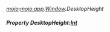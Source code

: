 _[mojo](../../modules/mojo/mojo-module.md):[mojo.app](../../modules/mojo/mojo-app.md).[Window](../../modules/mojo/mojo-app-window.md).DesktopHeight_
##### Property DesktopHeight:[Int](../../modules/wonkey/wonkey-types-int.md)
